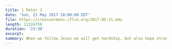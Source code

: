 ```yaml
---
title: 1 Peter 3
date: 'Sun, 21 May 2017 10:00:00 EDT'
file: https://crosssermons.cflcn.org/2017-05-21.m4a
length: 11324759
duration: '23:30'
excerpt:
summary: When we follow Jesus we will get hardship, but also hope strong enough to endure.
---
```

